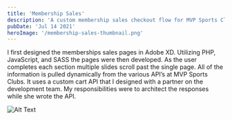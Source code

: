 ```yaml
---
title: 'Membership Sales'
description: 'A custom membership sales checkout flow for MVP Sports Clubs'
pubDate: 'Jul 14 2021'
heroImage: '/membership-sales-thumbnail.png'
---
```


I first designed the memberships sales pages in Adobe XD. Utilizing PHP, JavaScript, and SASS the pages were then developed. As the user completes each section multiple slides scroll past the single page. All of the information is pulled dynamically from the various API’s at MVP Sports Clubs. It uses a custom cart API that I designed with a partner on the development team. My responsibilities were to architect the responses while she wrote the API.

![Alt Text](/membership-sales.png)
